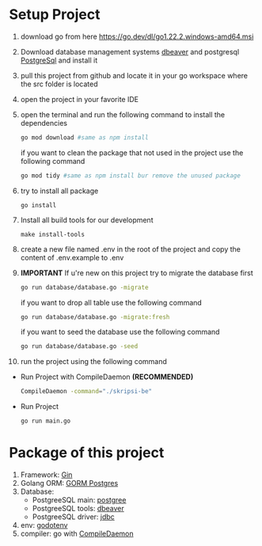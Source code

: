 # Setup Project

1. download go from here <https://go.dev/dl/go1.22.2.windows-amd64.msi>
2. Download database management systems [dbeaver](https://dbeaver.io/download/) and postgresql [PostgreSql](https://www.postgresql.org/download/) and install it
3. pull this project from github and locate it in your go workspace where the src folder is located
4. open the project in your favorite IDE
5. open the terminal and run the following command to install the dependencies
    ```bash
    go mod download #same as npm install
    ```
    if you want to clean the package that not used in the project use the following command

    ```bash
    go mod tidy #same as npm install bur remove the unused package
    ```

6. try to install all package
    ```
    go install
    ```
7. Install all build tools for our development
    ```
    make install-tools
    ```
8. create a new file named .env in the root of the project and copy the content of .env.example to .env
9. **IMPORTANT** If u're new on this project try to migrate the database first
    ```bash
    go run database/database.go -migrate
    ```

    if you want to drop all table use the following command
    ```bash
    go run database/database.go -migrate:fresh
    ```

    if you want to seed the database use the following command
    ```bash
    go run database/database.go -seed
    ```
10. run the project using the following command

- Run Project with CompileDaemon **(RECOMMENDED)**
    ```bash
    CompileDaemon -command="./skripsi-be"
    ```

- Run Project
    ```bash
    go run main.go 
    ```

# Package of this project

1. Framework: [Gin](https://gin-gonic.com/docs/quickstart/)
2. Golang ORM: [GORM Postgres](https://gorm.io/docs/connecting_to_the_database.html#PostgreSQL)
3. Database:
    - PostgreeSQL main: [postgree](https://www.postgresql.org/download/)
    - PostgreeSQL tools: [dbeaver](https://dbeaver.io/download/)
    - PostgreeSQL driver: [jdbc](https://jdbc.postgresql.org/download/)
4. env: [godotenv](https://github.com/joho/godotenv)
5. compiler: go with [CompileDaemon](https://github.com/githubnemo/CompileDaemon)
